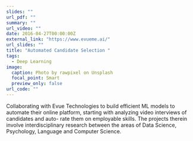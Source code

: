 ```yaml
---
slides: ""
url_pdf: ""
summary: ""
url_video: ""
date: 2016-04-27T00:00:00Z
external_link: "https://www.evueme.ai/"
url_slides: ""
title: "Automated Candidate Selection "
tags:
  - Deep Learning
image:
  caption: Photo by rawpixel on Unsplash
  focal_point: Smart
  preview_only: false
url_code: ""
---
```

Collaborating with Evue Technologies to build efficient ML models to automate their online
platform, starting with analyzing video interviews of candidates and auto- rate them on
employable skills. The projects therein involve interdisciplinary research between the areas of
Data Science, Psychology, Language and Computer Science.

